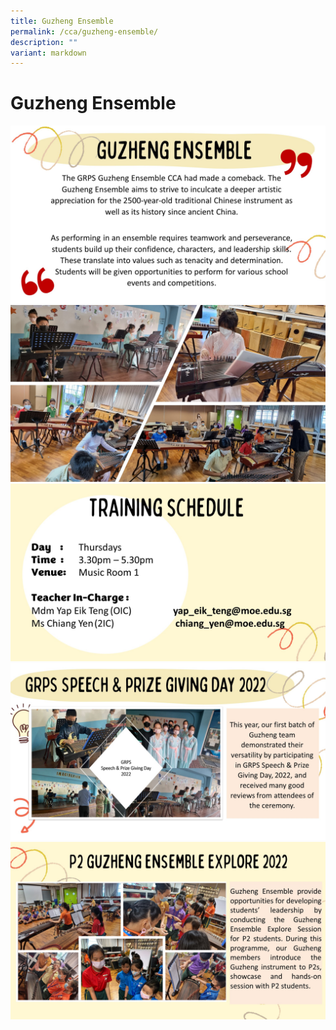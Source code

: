 ```yaml
---
title: Guzheng Ensemble
permalink: /cca/guzheng-ensemble/
description: ""
variant: markdown
---
```

# Guzheng Ensemble

![](/images/CCAs/Guzheng/2024_Guzheng_Slide1.JPG)
![](/images/CCAs/Guzheng/2024_Guzheng_Slide2.JPG)
![](/images/CCAs/Guzheng/2024_Guzheng_Slide3.JPG)
![](/images/CCAs/Guzheng/2024_Guzheng_Slide4.JPG)
![](/images/CCAs/Guzheng/2024_Guzheng_Slide5.JPG)